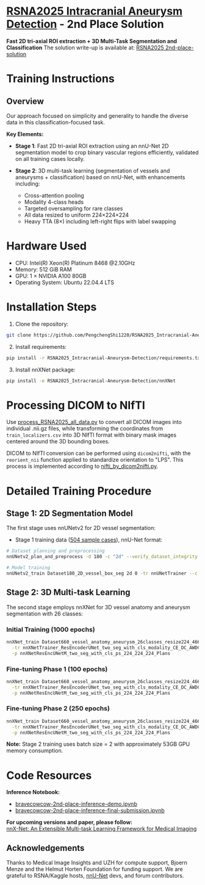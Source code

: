 # [RSNA2025 Intracranial Aneurysm Detection](https://www.kaggle.com/competitions/rsna-intracranial-aneurysm-detection) - 2nd Place Solution

**Fast 2D tri-axial ROI extraction + 3D Multi-Task Segmentation and Classification**
The solution write-up is available at: [RSNA2025 2nd-place-solution](https://www.kaggle.com/competitions/rsna-intracranial-aneurysm-detection/writeups/2nd-place-solution)

# Training Instructions

## Overview

Our approach focused on simplicity and generality to handle the diverse data in this classification-focused task.

**Key Elements:**

- **Stage 1**: Fast 2D tri-axial ROI extraction using an nnU-Net 2D segmentation model to crop binary vascular regions efficiently, validated on all training cases locally.

- **Stage 2**: 3D multi-task learning (segmentation of vessels and aneurysms + classification) based on nnU-Net, with enhancements including:
  - Cross-attention pooling
  - Modality 4-class heads
  - Targeted oversampling for rare classes
  - All data resized to uniform 224×224×224
  - Heavy TTA (8×) including left-right flips with label swapping

# Hardware Used

- CPU: Intel(R) Xeon(R) Platinum 8468 @2.10GHz
- Memory: 512 GiB RAM
- GPU: 1 × NVIDIA A100 80GB
- Operating System: Ubuntu 22.04.4 LTS

# Installation Steps

1. Clone the repository:
```bash
git clone https://github.com/PengchengShi1220/RSNA2025_Intracranial-Aneurysm-Detection
```
2. Install requirements:
```bash
pip install -r RSNA2025_Intracranial-Aneurysm-Detection/requirements.txt
```
3. Install nnXNet package:
```bash
pip install -e RSNA2025_Intracranial-Aneurysm-Detection/nnXNet
```

# Processing DICOM to NIfTI
Use [process_RSNA2025_all_data.py](https://github.com/PengchengShi1220/RSNA2025_Intracranial-Aneurysm-Detection/blob/master/process_RSNA2025_all_data.py) to convert all DICOM images into individual .nii.gz files, while transforming the coordinates from `train_localizers.csv` into 3D NIfTI format with binary mask images centered around the 3D bounding boxes.

DICOM to NIfTI conversion can be performed using `dicom2nifti`, with the `reorient_nii` function applied to standardize orientation to "LPS". This process is implemented according to [nifti_by_dicom2nifti.py](https://github.com/PengchengShi1220/RSNA2025_Intracranial-Aneurysm-Detection/blob/master/nifti_by_dicom2nifti.py).

# Detailed Training Procedure

## Stage 1: 2D Segmentation Model
The first stage uses nnUNetv2 for 2D vessel segmentation:

- Stage 1 training data ([504 sample cases](https://www.kaggle.com/datasets/pengchengshi/dataset180-2d-vessel-box-seg)), nnU-Net format:

```bash
# Dataset planning and preprocessing
nnUNetv2_plan_and_preprocess -d 180 -c "2d" --verify_dataset_integrity

# Model training
nnUNetv2_train Dataset180_2D_vessel_box_seg 2d 0 -tr nnUNetTrainer --c
```

## Stage 2: 3D Multi-task Learning
The second stage employs nnXNet for 3D vessel anatomy and aneurysm segmentation with 26 classes:

### Initial Training (1000 epochs)
```bash
nnXNet_train Dataset660_vessel_anatomy_aneurysm_26classes_resize224_4661 3d_fullres 0 \
  -tr nnXNetTrainer_ResEncoderUNet_two_seg_with_cls_modality_CE_DC_AWDC_onlyMirror01 \
  -p nnXNetResEncUNetM_two_seg_with_cls_ps_224_224_224_Plans
```

### Fine-tuning Phase 1 (100 epochs)
```bash
nnXNet_train Dataset660_vessel_anatomy_aneurysm_26classes_resize224_4661 3d_fullres 0 \
  -tr nnXNetTrainer_ResEncoderUNet_two_seg_with_cls_modality_CE_DC_AWDC_onlyMirror01_lr4e3_100epochs \
  -p nnXNetResEncUNetM_two_seg_with_cls_ps_224_224_224_Plans
```

### Fine-tuning Phase 2 (250 epochs)
```bash
nnXNet_train Dataset660_vessel_anatomy_aneurysm_26classes_resize224_4661 3d_fullres 1 \
  -tr nnXNetTrainer_ResEncoderUNet_two_seg_with_cls_modality_CE_DC_AWDC_onlyMirror01_250epochs \
  -p nnXNetResEncUNetM_two_seg_with_cls_ps_224_224_224_Plans
```

**Note:** Stage 2 training uses batch size = 2 with approximately 53GB GPU memory consumption.

# Code Resources

**Inference Notebook:**  
- [bravecowcow-2nd-place-inference-demo.ipynb](https://www.kaggle.com/code/pengchengshi/bravecowcow-2nd-place-inference-demo)
- [bravecowcow-2nd-place-inference-final-submission.ipynb](https://www.kaggle.com/code/pengchengshi/bravecowcow-2nd-place-inference)

**For upcoming versions and paper, please follow:**  
[nnX-Net: An Extensible Multi-task Learning Framework for Medical Imaging](https://github.com/yinghemedical/nnXNet)

## Acknowledgements
Thanks to Medical Image Insights and UZH for compute support, Bjoern Menze and the Helmut Horten Foundation for funding support. We are grateful to RSNA/Kaggle hosts, [nnU-Net](https://github.com/MIC-DKFZ/nnUNet/tree/master) devs, and forum contributors.
